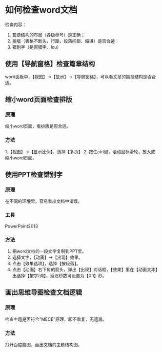 # 如何检查word文档

检查内容：
1. 篇章结构的布局（各级标号）是正确；
2. 排版（表格不断头，行距，段落间距、缩进）是否合适：
3. 错别字（是否错字、lou）




## 使用【导航窗格】检查篇章结构
word面板中，【视图】→【显示】→【导航窗格】，可以看文章的篇章结构是否合适。

## 缩小word页面检查排版

### 原理
缩小word页面，看排版是否合适。

### 方法
1.【视图】→【显示比例】，选择【多页】
2. 按住ctrl键，滚动鼠标滑轮，放大或缩小word页面。


## 使用PPT检查错别字

### 原理
在不同的环境里，容易看出文档中错误。

### 工具
PowerPoint2013 

### 方法
1. 把word文档的一段文字复制到PPT里。
2. 选择文字，【动画】→【出现】效果。
3. 点击【效果选项】，选择【按段落】。
4. 点击【动画】右下角的箭头，弹出【出现】对话框，【效果】里在【动画文本】出选择【按字/词】，延迟秒数可设置为【0.1】秒。


## 画出思维导图检查文档逻辑

### 原理
检查主题是否符合"MECE"原理，即不重复，无遗漏。

### 方法
打开百度脑图，画出文档的主题结构图。


<!--stackedit_data:
eyJoaXN0b3J5IjpbLTE5MDM4Mzc3MywtNjE3MTgyMzc3LC0xNj
Y4OTE0NzIwLC00ODM2OTk4MjVdfQ==
-->